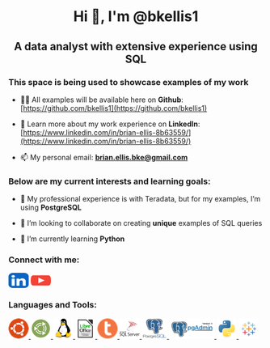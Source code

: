 <h1 align="center">Hi 👋, I'm @bkellis1</h1>
<h2 align="center">A data analyst with extensive experience using SQL</h2>

<h3 align="left">This space is being used to showcase examples of my work</h3>
 
- 👨‍💻 All examples will be available here on **Github**: [https://github.com/bkellis1](https://github.com/bkellis1)

- 📄 Learn more about my work experience on **LinkedIn**: [https://www.linkedin.com/in/brian-ellis-8b63559/](https://www.linkedin.com/in/brian-ellis-8b63559/)

- 📫 My personal email: **brian.ellis.bke@gmail.com**

<h3 align="left">Below are my current interests and learning goals:</h3>

- 🤝 My professional experience is with Teradata, but for my examples, I’m using **PostgreSQL**

- 👯 I’m looking to collaborate on creating **unique** examples of SQL queries

- 🌱 I’m currently learning **Python**

<h3 align="left">Connect with me:</h3>

<p align="left">
  
  <a href="https://www.linkedin.com/in/brian-ellis-8b63559/" target="blank">
    <img align="center" src="https://github.com/bkellis1/bkellis1/blob/main/images/LinkedIn.svg" 
         alt="https://www.linkedin.com/in/brian-ellis-8b63559/" height="30" width="40" /></a>

  <a href="https://www.youtube.com/user/bkellis1be" target="blank">
    <img align="center" src="https://github.com/bkellis1/bkellis1/blob/main/images/youtube.svg" 
         alt="https://www.youtube.com/user/bkellis1be" height="30" width="40" /></a>
  
</p>

<h3 align="left">Languages and Tools:</h3>

<p align="left">
  
  <a href="https://ubuntu.com/" target="_blank" rel="noreferrer">
    <img src="https://github.com/bkellis1/bkellis1/blob/main/images/Ubuntu.png" 
         alt="Ubuntu" width="40" height="40"/> </a> 
    
  <a href="https://ubuntu-mate.org/" target="_blank" rel="noreferrer">
    <img src="https://github.com/bkellis1/bkellis1/blob/main/images/Mate.png" 
         alt="Mate" width="40" height="40"/> </a> 

   <a href="https://www.linux.org/" target="_blank" rel="noreferrer">
    <img src="https://github.com/bkellis1/bkellis1/blob/main/images/linux-original.svg" 
         alt="Linux" width="40" height="40"/> </a> 
  
  <a href="https://www.libreoffice.org//" target="_blank" rel="noreferrer">
    <img src="https://github.com/bkellis1/bkellis1/blob/main/images/LibreOffice_Icon.png" 
         alt="LibreOffice" width="40" height="40"/> </a> 
 
   <a href="https://www.teradata.com/" target="_blank" rel="noreferrer">
    <img src="https://github.com/bkellis1/bkellis1/blob/main/images/Teradata_Icon.PNG" 
         alt="Teradata" width="40" height="40"/> </a>  
    
  <a href="https://www.microsoft.com/en-us/sql-server" target="_blank" rel="noreferrer">
    <img src="https://github.com/bkellis1/bkellis1/blob/main/images/SQL_Server.svg" 
         alt="mssql" width="40" height="40"/> </a>
  
  <a href="https://www.postgresql.org" target="_blank" rel="noreferrer">
    <img src="https://github.com/bkellis1/bkellis1/blob/main/images/PostgreSQL.png" 
         alt="PostgreSQL" width="50" height="40"/> </a>
  
  <a href="https://www.pgadmin.org/" target="_blank" rel="noreferrer">
    <img src="https://github.com/bkellis1/bkellis1/blob/main/images/pgAdmin.png" 
         alt="pgAdmin" width="90" height="40"/> </a>
  
  <a href="https://www.python.org" target="_blank" rel="noreferrer">
    <img src="https://github.com/bkellis1/bkellis1/blob/main/images/python.svg" 
         alt="python" width="40" height="40"/> </a>
  
   <a href="https://www.tableau.com/" target="_blank" rel="noreferrer">
    <img src="https://github.com/bkellis1/bkellis1/blob/main/images/Tableau_Icon.png" 
         alt="Tableau" width="40" height="40"/> </a> 
 

</p>





